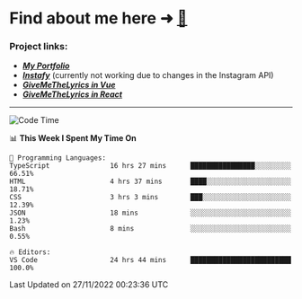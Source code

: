 # Find about me here ➜ [🧑](https://pauabella.dev)

### Project links:
- ***[My Portfolio](https://pauabella.dev)***
- ***[Instafy](https://instafy.me)*** (currently not working due to changes in the Instagram API)
- ***[GiveMeTheLyrics in Vue](https://lyrics.pauabella.dev)***
- ***[GiveMeTheLyrics in React](https://pauabella.dev/GiveMeTheLyrics)***

---
<!--START_SECTION:waka-->
![Code Time](http://img.shields.io/badge/Code%20Time-1%2C681%20hrs%2024%20mins-blue)

📊 **This Week I Spent My Time On** 

```text
💬 Programming Languages: 
TypeScript               16 hrs 27 mins      ████████████████░░░░░░░░░   66.51% 
HTML                     4 hrs 37 mins       ████░░░░░░░░░░░░░░░░░░░░░   18.71% 
CSS                      3 hrs 3 mins        ███░░░░░░░░░░░░░░░░░░░░░░   12.39% 
JSON                     18 mins             ░░░░░░░░░░░░░░░░░░░░░░░░░   1.23% 
Bash                     8 mins              ░░░░░░░░░░░░░░░░░░░░░░░░░   0.55%

🔥 Editors: 
VS Code                  24 hrs 44 mins      █████████████████████████   100.0%

```


 Last Updated on 27/11/2022 00:23:36 UTC
<!--END_SECTION:waka-->
